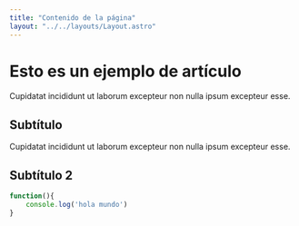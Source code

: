 ```yaml
---
title: "Contenido de la página"
layout: "../../layouts/Layout.astro"
---
```


# Esto es un ejemplo de artículo

Cupidatat incididunt ut laborum excepteur non nulla ipsum excepteur esse.

## Subtítulo

Cupidatat incididunt ut laborum excepteur non nulla ipsum excepteur esse.

## Subtítulo 2

```javascript
function(){
    console.log('hola mundo')
}
```
